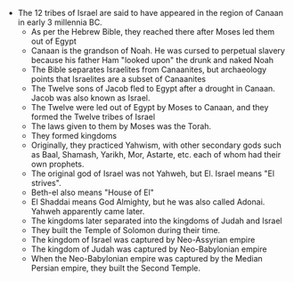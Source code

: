 - The 12 tribes of Israel are said to have appeared in the region of Canaan in early 3 millennia BC.
	- As per the Hebrew Bible, they reached there after Moses led them out of Egypt
	- Canaan is the grandson of Noah. He was cursed to perpetual slavery because his father Ham "looked upon" the drunk and naked Noah
	- The Bible separates Israelites from Canaanites, but archaeology points that Israelites are a subset of Canaanites
	- The Twelve sons of Jacob fled to Egypt after a drought in Canaan. Jacob was also known as Israel.
	- The Twelve were led out of Egypt by Moses to Canaan, and they formed the Twelve tribes of Israel
	- The laws given to them by Moses was the Torah.
	- They formed kingdoms
	- Originally, they practiced Yahwism, with other secondary gods such as Baal, Shamash, Yarikh, Mor, Astarte, etc. each of whom had their own prophets.
	- The original god of Israel was not Yahweh, but El. Israel means "El strives".
	- Beth-el also means "House of El"
	- El Shaddai means God Almighty, but he was also called Adonai. Yahweh apparently came later.
	- The kingdoms later separated into the kingdoms of Judah and Israel
	- They built the Temple of Solomon during their time.
	- The kingdom of Israel was captured by Neo-Assyrian empire
	- The kingdom of Judah was captured by Neo-Babylonian empire
	- When the Neo-Babylonian empire was captured by the Median Persian empire, they built the Second Temple.